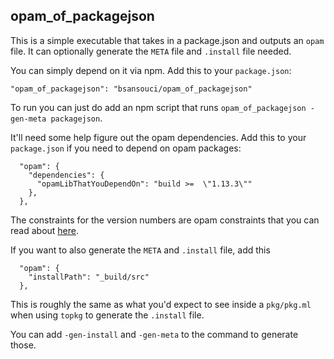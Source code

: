 opam\_of\_packagejson
---

This is a simple executable that takes in a package.json and outputs an `opam` file. It can optionally generate the `META` file and `.install` file needed.

You can simply depend on it via npm. Add this to your `package.json`:
```
"opam_of_packagejson": "bsansouci/opam_of_packagejson"
```

To run you can just do add an npm script that runs `opam_of_packagejson -gen-meta packagejson`.

It'll need some help figure out the opam dependencies. Add this to your `package.json` if you need to depend on opam packages:
```
  "opam": {
    "dependencies": {
      "opamLibThatYouDependOn": "build >=  \"1.13.3\""
    },
  },
```

The constraints for the version numbers are opam constraints that you can read about [here](https://opam.ocaml.org/doc/1.1/Packaging.html#Versionconstraints). 

If you want to also generate the `META` and `.install` file, add this
```
  "opam": {
    "installPath": "_build/src"
  },
```

This is roughly the same as what you'd expect to see inside a `pkg/pkg.ml` when using `topkg` to generate the `.install` file.

You can add `-gen-install` and `-gen-meta` to the command to generate those.
